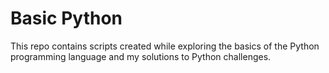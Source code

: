 Basic Python
============

This repo contains scripts created while exploring the basics of the Python programming language and my solutions to Python challenges.
